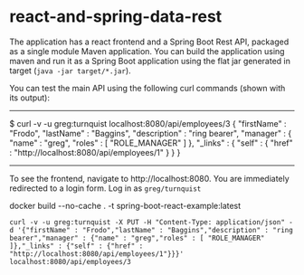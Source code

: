 # react-and-spring-data-rest

The application has a react frontend and a Spring Boot Rest API, packaged as a single module Maven application. You can build the application using maven and run it as a Spring Boot application using the flat jar generated in target (`java -jar target/*.jar`).

You can test the main API using the following curl commands (shown with its output):

---

\$ curl -v -u greg:turnquist localhost:8080/api/employees/3
{
"firstName" : "Frodo",
"lastName" : "Baggins",
"description" : "ring bearer",
"manager" : {
"name" : "greg",
"roles" : [ "ROLE_MANAGER" ]
},
"\_links" : {
"self" : {
"href" : "http://localhost:8080/api/employees/1"
}
}
}

---

To see the frontend, navigate to http://localhost:8080. You are immediately redirected to a login form. Log in as `greg/turnquist`

docker build --no-cache . -t spring-boot-react-example:latest

```
curl -v -u greg:turnquist -X PUT -H "Content-Type: application/json" -d '{"firstName" : "Frodo","lastName" : "Baggins","description" : "ring bearer","manager" : {"name" : "greg","roles" : [ "ROLE_MANAGER" ]},"_links" : {"self" : {"href" : "http://localhost:8080/api/employees/1"}}}' localhost:8080/api/employees/3
```
